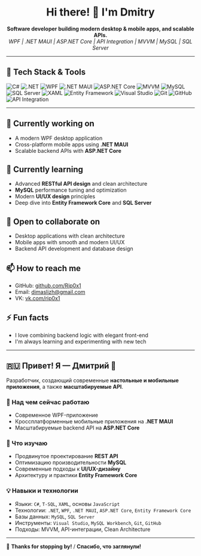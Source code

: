 <h1 align="center">Hi there! 👋 I'm Dmitry</h1>

<p align="center">
  <b>Software developer building modern desktop & mobile apps, and scalable APIs.</b><br/>
  <i>WPF | .NET MAUI | ASP.NET Core | API Integration | MVVM | MySQL | SQL Server</i>
</p>

---

## 🔧 Tech Stack & Tools

<p align="left">
  <img src="https://img.shields.io/badge/C%23-239120?style=for-the-badge&logo=c-sharp&logoColor=white" alt="C#" />
  <img src="https://img.shields.io/badge/.NET-512BD4?style=for-the-badge&logo=dotnet&logoColor=white" alt=".NET" />
  <img src="https://img.shields.io/badge/WPF-68217A?style=for-the-badge&logo=windows&logoColor=white" alt="WPF" />
  <img src="https://img.shields.io/badge/.NET%20MAUI-512BD4?style=for-the-badge&logo=dotnet&logoColor=white" alt=".NET MAUI" />
  <img src="https://img.shields.io/badge/ASP.NET_Core-512BD4?style=for-the-badge&logo=dotnet&logoColor=white" alt="ASP.NET Core" />
  <img src="https://img.shields.io/badge/MVVM-007ACC?style=for-the-badge&logo=visualstudio&logoColor=white" alt="MVVM" />
  <img src="https://img.shields.io/badge/MySQL-4479A1?style=for-the-badge&logo=mysql&logoColor=white" alt="MySQL" />
  <img src="https://img.shields.io/badge/SQL%20Server-CC2927?style=for-the-badge&logo=microsoftsqlserver&logoColor=white" alt="SQL Server" />
  <img src="https://img.shields.io/badge/XAML-0C54C2?style=for-the-badge&logo=xml&logoColor=white" alt="XAML" />
  <img src="https://img.shields.io/badge/Entity_Framework-6DB33F?style=for-the-badge&logo=entity-framework&logoColor=white" alt="Entity Framework" />
  <img src="https://img.shields.io/badge/Visual%20Studio-5C2D91?style=for-the-badge&logo=visualstudio&logoColor=white" alt="Visual Studio" />
  <img src="https://img.shields.io/badge/Git-F05032?style=for-the-badge&logo=git&logoColor=white" alt="Git" />
  <img src="https://img.shields.io/badge/GitHub-181717?style=for-the-badge&logo=github&logoColor=white" alt="GitHub" />
  <img src="https://img.shields.io/badge/API%20Integration-FF6C37?style=for-the-badge&logo=api&logoColor=white" alt="API Integration" />
</p>

---

## 🔭 Currently working on
- A modern WPF desktop application  
- Cross-platform mobile apps using **.NET MAUI**  
- Scalable backend APIs with **ASP.NET Core**

## 🌱 Currently learning
- Advanced **RESTful API design** and clean architecture  
- **MySQL** performance tuning and optimization  
- Modern **UI/UX design** principles  
- Deep dive into **Entity Framework Core** and **SQL Server**

## 👯 Open to collaborate on
- Desktop applications with clean architecture  
- Mobile apps with smooth and modern UI/UX  
- Backend API development and database design

## 📫 How to reach me
- GitHub: [github.com/Rip0x1](https://github.com/Rip0x1)  
- Email: [dimaslizh@gmail.com](mailto:dimaslizh@gmail.com)  
- VK: [vk.com/rip0x1](https://vk.com/rip0x1)

## ⚡ Fun facts
- I love combining backend logic with elegant front-end  
- I'm always learning and experimenting with new tech

---

## 🇷🇺 Привет! Я — Дмитрий 👋

Разработчик, создающий современные **настольные и мобильные приложения**, а также **масштабируемые API**.

### 🔭 Над чем сейчас работаю
- Современное WPF-приложение  
- Кроссплатформенные мобильные приложения на **.NET MAUI**  
- Масштабируемые backend API на **ASP.NET Core**

### 🌱 Что изучаю
- Продвинутое проектирование **REST API**  
- Оптимизацию производительности **MySQL**  
- Современные подходы к **UI/UX-дизайну**  
- Архитектуру и практики **Entity Framework Core**

### 💡 Навыки и технологии
- Языки: `C#`, `T-SQL`, `XAML`, основы `JavaScript`  
- Технологии: `.NET`, `WPF`, `.NET MAUI`, `ASP.NET Core`, `Entity Framework Core`  
- Базы данных: `MySQL`, `SQL Server`  
- Инструменты: `Visual Studio`, `MySQL Workbench`, `Git`, `GitHub`  
- Подходы: MVVM, API-интеграции, Clean Architecture

---

🎯 **Thanks for stopping by!** / **Спасибо, что заглянули!**
